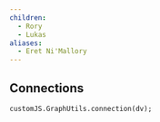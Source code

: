 ```yaml
---
children:
  - Rory
  - Lukas
aliases:
  - Eret Ni'Mallory
---
```


## Connections

```dataviewjs
customJS.GraphUtils.connection(dv);
```

